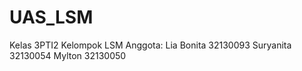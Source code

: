 UAS_LSM
=======
Kelas 3PTI2
Kelompok LSM
Anggota:
	Lia Bonita 32130093 
	Suryanita 32130054
	Mylton 32130050
